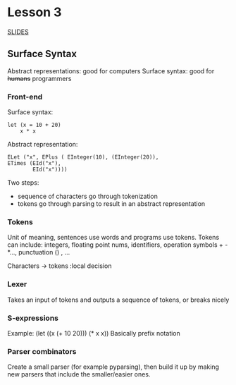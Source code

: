 # Lesson 3
[SLIDES](http://rpucella.net/courses/pl-fa16/lect-03-surface-syntax.pdf)

## Surface Syntax

Abstract representations: good for computers
Surface syntax: good for ~~humans~~ programmers

### Front-end
Surface syntax:
~~~
let (x = 10 + 20)
    x * x
~~~
Abstract representation:
~~~
ELet ("x", EPlus ( EInteger(10), (EInteger(20)),
ETimes (EId("x"),
        EId("x"))))
~~~

Two steps:
- sequence of characters go through tokenization
- tokens go through parsing to result in an abstract representation

### Tokens
Unit of meaning, sentences use words and programs use tokens. Tokens can include: integers, floating point nums, identifiers, operation symbols + - *..., punctuation () , ...

Characters -> tokens :local decision

### Lexer
Takes an input of tokens and outputs a sequence of tokens, or breaks nicely


### S-expressions
Example: (let ((x (+ 10 20))) (* x x))
Basically prefix notation

### Parser combinators
Create a small parser (for example pyparsing), then build it up by making new parsers that include the smaller/easier ones.